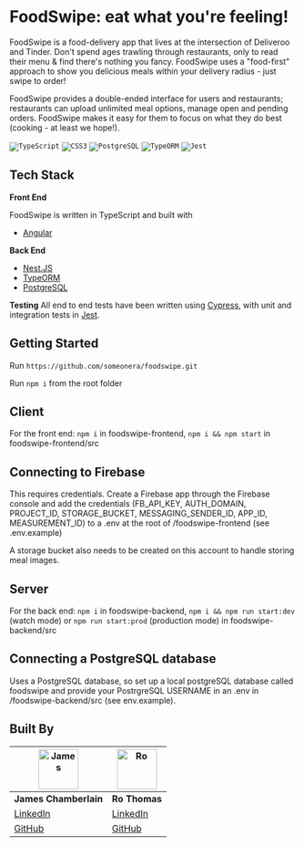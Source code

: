 # FoodSwipe: eat what you're feeling!

FoodSwipe is a food-delivery app that lives at the intersection of Deliveroo and Tinder. Don't spend ages trawling through restaurants, only to read their menu & find there's nothing you fancy. FoodSwipe uses a "food-first" approach to show you delicious meals within your delivery radius - just swipe to order! 

FoodSwipe provides a double-ended interface for users and restaurants; restaurants can upload unlimited meal options, manage open and pending orders. FoodSwipe makes it easy for them to focus on what they do best (cooking - at least we hope!). 

<code><img alt="TypeScript" src="https://img.shields.io/badge/-TypeScript-3178C6?logo=typescript&logoColor=white&style=for-the-badge"></code>
<code><img alt="CSS3" src="https://img.shields.io/badge/-CSS3-1572B6?logo=css3&logoColor=white&style=for-the-badge"></code>
<code><img alt="PostgreSQL" src="https://img.shields.io/badge/-PostgreSQL-336791?logo=postgresql&logoColor=white&style=for-the-badge"></code>
<code><img alt="TypeORM" src="https://img.shields.io/badge/-TypeORM-E83524?logoColor=white&style=for-the-badge"></code>
<code><img alt="Jest" src="https://img.shields.io/badge/-Jest-C21325?logo=jest&logoColor=white&style=for-the-badge"></code>


## Tech Stack

**Front End** 

FoodSwipe is written in TypeScript and built with 

* [Angular](https://http://angular.io/)

**Back End**
* [Nest.JS](https://nestjs.com/)
* [TypeORM](https://typeorm.io/#/)
* [PostgreSQL](https://www.postgresql.org/)


**Testing** 
All end to end tests have been written using [Cypress](https://www.cypress.io/), with unit and integration tests in [Jest](https://jestjs.io/). 

## Getting Started 

Run `https://github.com/someonera/foodswipe.git`

Run `npm i` from the root folder

## Client 
For the front end: `npm i` in foodswipe-frontend, `npm i && npm start` in foodswipe-frontend/src

## Connecting to Firebase

This requires credentials. Create a Firebase app through the Firebase console and add the credentials (FB_API_KEY, AUTH_DOMAIN, PROJECT_ID, STORAGE_BUCKET, MESSAGING_SENDER_ID, APP_ID, MEASUREMENT_ID) to a .env at the root of /foodswipe-frontend (see .env.example)

A storage bucket also needs to be created on this account to handle storing meal images.

## Server
For the back end:  `npm i` in foodswipe-backend, `npm i && npm run start:dev` (watch mode) or `npm run start:prod` (production mode) in foodswipe-backend/src


## Connecting a PostgreSQL database

Uses a PostgreSQL database, so set up a local postgreSQL database called foodswipe and provide your PostrgreSQL USERNAME in an .env in /foodswipe-backend/src (see env.example).



## Built By
| <img src="https://avatars.githubusercontent.com/u/74981447?v=4" width="70" alt="James"/> | <img src="https://avatars.githubusercontent.com/u/74319526?v=4" width="70" alt="Ro" />
--- | --- 
**James Chamberlain** | **Ro Thomas** 
[LinkedIn](https://www.linkedin.com/in/chambermade/) | [LinkedIn](https://www.linkedin.com/in/romthomas/) 
[GitHub](https://github.com/jachamberlain86) | [GitHub](https://github.com/someonera)
